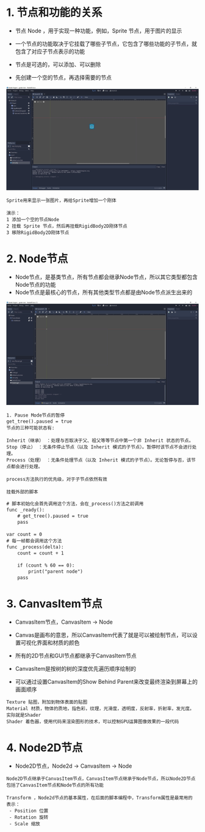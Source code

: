 # 1. 节点和功能的关系

- 节点 Node ，用于实现一种功能，例如，Sprite 节点，用于图片的显示
- 一个节点的功能取决于它挂载了哪些子节点，它包含了哪些功能的子节点，就包含了对应子节点表示的功能
- 节点是可选的，可以添加、可以删除


- 先创建一个空的节点，再选择需要的节点

![Image text](image/node2d-00.JPG)

```
Sprite用来显示一张图片，再给Sprite增加一个刚体

演示：
1 添加一个空的节点Node
2 挂载 Sprite 节点，然后再挂载RigidBody2D刚体节点
3 移除RigidBody2D刚体节点
```

# 2. Node节点

- Node节点，是基类节点，所有节点都会继承Node节点，所以其它类型都包含Node节点的功能
- Node节点是最核心的节点，所有其他类型节点都是由Node节点派生出来的

![Image text](image/node2d-01.JPG)

```
1. Pause Mode节点的暂停
get_tree().paused = true
节点的三种可能状态有:

Inherit（继承） ：处理与否取决于父、祖父等等节点中第一个非 Inherit 状态的节点。
Stop（停止） ：无条件停止节点（以及 Inherit 模式的子节点）。暂停时该节点不会进行处理。
Process（处理） ：无条件处理节点（以及 Inherit 模式的子节点）。无论暂停与否，该节点都会进行处理。

process方法执行的优先级，对于子节点依然有效

挂载外部的脚本

```

```
# 脚本初始化会首先调用这个方法，会在_process()方法之前调用
func _ready():
	# get_tree().paused = true
	pass

var count = 0
# 每一帧都会调用这个方法
func _process(delta):
	count = count + 1
	
	if (count % 60 == 0):
		print("parent node")
	pass
```

# 3. CanvasItem节点

- CanvasItem节点，CanvasItem -> Node

- Canvas是画布的意思，所以CanvasItem代表了就是可以被绘制节点，可以设置可视化界面和材质的颜色
- 所有的2D节点和GUI节点都继承于CanvasItem节点
- CanvasItem是按树的树的深度优先遍历顺序绘制的
- 可以通过设置CanvasItem的Show Behind Parent来改变最终渲染到屏幕上的画面顺序

```
Texture 贴图，附加到物体表面的贴图
Material 材质，物体的质地，指色彩，纹理，光滑度，透明度，反射率，折射率，发光度。实际就是Shader
Shader 着色器，使用代码来渲染图形的技术，可以控制GPU运算图像效果的一段代码
```

# 4. Node2D节点

- Node2D节点，Node2d -> CanvasItem -> Node

```
Node2D节点继承于CanvasItem节点，CanvasItem节点继承于Node节点，所以Node2D节点包括了CanvasItem节点和Node节点的所有功能

Transform ，Node2d节点的基本属性，在后面的脚本编程中，Transform属性是最常用的
表示：
 - Position 位置
 - Rotation 旋转
 - Scale 缩放
```  
